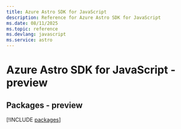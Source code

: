 ```yaml
---
title: Azure Astro SDK for JavaScript
description: Reference for Azure Astro SDK for JavaScript
ms.date: 08/11/2025
ms.topic: reference
ms.devlang: javascript
ms.service: astro
---
```

# Azure Astro SDK for JavaScript - preview
## Packages - preview
[!INCLUDE [packages](astro-index.md)]